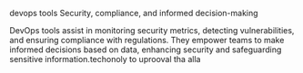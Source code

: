  devops tools
Security, compliance, and informed decision-making

DevOps tools assist in monitoring security metrics, detecting vulnerabilities, and ensuring compliance with regulations. They empower teams to make informed decisions based on data, enhancing security and safeguarding sensitive information.techonoly to uprooval tha alla 
